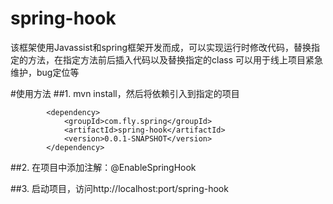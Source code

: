 # spring-hook
该框架使用Javassist和spring框架开发而成，可以实现运行时修改代码，替换指定的方法，在指定方法前后插入代码以及替换指定的class
可以用于线上项目紧急维护，bug定位等

#使用方法
##1. mvn install，然后将依赖引入到指定的项目
```
        <dependency>
            <groupId>com.fly.spring</groupId>
            <artifactId>spring-hook</artifactId>
            <version>0.0.1-SNAPSHOT</version>
        </dependency>
```

##2. 在项目中添加注解：@EnableSpringHook

##3. 启动项目，访问http://localhost:port/spring-hook


